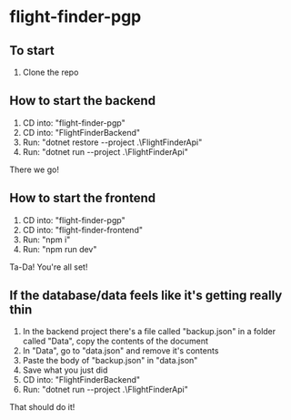 # flight-finder-pgp

## To start

1. Clone the repo

## How to start the backend

1. CD into: "flight-finder-pgp"
2. CD into: "FlightFinderBackend"
3. Run: "dotnet restore --project .\FlightFinderApi\"
4. Run: "dotnet run --project .\FlightFinderApi\"

There we go!

## How to start the frontend

1. CD into: "flight-finder-pgp"
2. CD into: "flight-finder-frontend"
3. Run: "npm i"
4. Run: "npm run dev"

Ta-Da! You're all set!

## If the database/data feels like it's getting really thin

1. In the backend project there's a file called "backup.json" in a folder called "Data", copy the contents of the document
2. In "Data", go to "data.json" and remove it's contents
3. Paste the body of "backup.json" in "data.json"
4. Save what you just did
5. CD into: "FlightFinderBackend"
6. Run: "dotnet run --project .\FlightFinderApi\"

That should do it!
